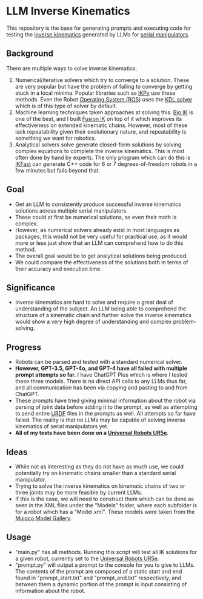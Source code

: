 # LLM Inverse Kinematics

This repository is the base for generating prompts and executing code for testing the [inverse kinematics](https://en.wikipedia.org/wiki/Inverse_kinematics "Inverse Kinematics Wikipedia") generated by LLMs for [serial manipulators](https://en.wikipedia.org/wiki/Serial_manipulator "Serial Manipulators Wikipedia").

## Background

There are multiple ways to solve inverse kinematics.
1. Numerical/iterative solvers which try to converge to a solution. These are very popular but have the problem of failing to converge by getting stuck in a local minima. Popular libraries such as [IKPy](https://github.com/Phylliade/ikpy "IKPy") use these methods. Even the Robot [Operating System (ROS)](https://www.ros.org "ROS - Robot Operating System") uses the [KDL solver](https://wiki.ros.org/kdl "KDL Solver") which is of this type of solver by default.
2. Machine learning techniques taken approaches at solving this. [Bio IK](https://d-nb.info/1221720910/34 "Bio IK") is one of the best, and I built [Fusion IK](https://stevenrice.ca/fusion-ik "Fusion IK Demo") on top of it which improves its effectiveness on extended kinematic chains. However, most of these lack repeatability given their evolutionary nature, and repeatability is something we want for robotics.
3. Analytical solvers solve generate closed-form solutions by solving complex equations to complete the inverse kinematics. This is most often done by hand by experts. The only program which can do this is [IKFast](https://moveit.picknik.ai/main/doc/examples/ikfast/ikfast_tutorial.html "MoveIt IKFast") can generate C++ code for 6 or 7 degrees-of-freedom robots in a few minutes but fails beyond that.

## Goal

- Get an LLM to consistently produce successful inverse kinematics solutions across multiple serial manipulators.
- These could at first be numerical solutions, as even their math is complex.
- However, as numerical solvers already exist in most languages as packages, this would not be very useful for practical use, as it would more or less just show that an LLM can comprehend how to do this method.
- The overall goal would be to get analytical solutions being produced.
- We could compare the effectiveness of the solutions both in terms of their accuracy and execution time.

## Significance

- Inverse kinematics are hard to solve and require a great deal of understanding of the subject. An LLM being able to comprehend the structure of a kinematic chain and further solve the inverse kinematics would show a very high degree of understanding and complex problem-solving.

## Progress

- Robots can be parsed and tested with a standard numerical solver.
- **However, GPT-3.5, GPT-4o, and GPT-4 have all failed with multiple prompt attempts so far.** I have ChatGPT Plus which is where I tested these three models. There is no direct API calls to any LLMs thus far, and all communication has been via copying and pasting to and from ChatGPT.
- These prompts have tried giving minimal information about the robot via parsing of joint data before adding it to the prompt, as well as attempting to send entire [URDF](https://en.wikipedia.org/wiki/URDF "URDF Wikipedia") files in the prompts as well. All attempts so far have failed. The reality is that no LLMs may be capable of solving inverse kinematics of serial manipulators yet.
- **All of my tests have been done on a [Universal Robots UR5e](https://www.universal-robots.com/products/ur5-robot, "Universal Robots UR5e").**

## Ideas

- While not as interesting as they do not have as much use, we could potentially try on kinematic chains smaller than a standard serial manipulator.
- Trying to solve the inverse kinematics on kinematic chains of two or three joints may be more feasible by current LLMs.
- If this is the case, we will need to construct them which can be done as seen in the XML files under the "Models" folder, where each subfolder is for a robot which has a "Model.xml". These models were taken from the [Mujoco Model Gallery](https://mujoco.readthedocs.io/en/stable/models.html "Mujoco Model Gallery").

## Usage

- "main.py" has all methods. Running this script will test all IK solutions for a given robot, currently set to the [Universal Robots UR5e](https://www.universal-robots.com/products/ur5-robot, "Universal Robots UR5e").
- "prompt.py" will output a prompt to the console for you to give to LLMs. The contents of the prompt are composed of a static start and end found in "prompt_start.txt" and "prompt_end.txt" respectively, and between them a dynamic portion of the prompt is input consisting of information about the robot.